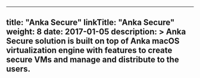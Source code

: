 
---
title: "Anka Secure"
linkTitle: "Anka Secure"
weight: 8
date: 2017-01-05
description: >
  Anka Secure solution is built on top of Anka macOS virtualization engine with features to create secure VMs and manage and distribute to the users.
---
